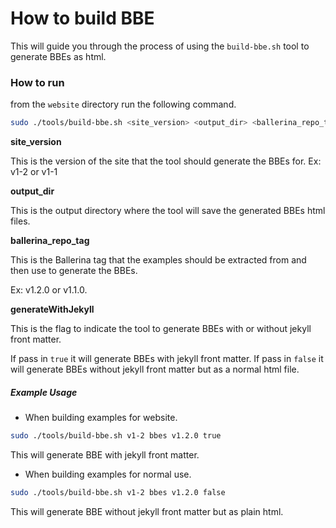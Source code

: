 # How to build BBE

This will guide you through the process of using the `build-bbe.sh` tool to generate BBEs as html.

### How to run

from the `website` directory run the following command.

```bash
sudo ./tools/build-bbe.sh <site_version> <output_dir> <ballerina_repo_tag> <generateWithJekyll>
```

**site_version**

This is the version of the site that the tool should generate the BBEs for.
Ex: v1-2 or v1-1

**output_dir**

This is the output directory where the tool will save the generated BBEs html files.

**ballerina_repo_tag**

This is the Ballerina tag that the examples should be extracted from and then use to generate
the BBEs.

Ex: v1.2.0 or v1.1.0.

**generateWithJekyll**

This is the flag to indicate the tool to generate BBEs with or without jekyll front matter.

If pass in `true` it will generate BBEs with jekyll front matter.
If pass in `false` it will generate BBEs without jekyll front matter but as a normal html file.


##### Example Usage

* When building examples for website.

```bash
sudo ./tools/build-bbe.sh v1-2 bbes v1.2.0 true
```

This will generate BBE with jekyll front matter.

* When building examples for normal use.

```bash
sudo ./tools/build-bbe.sh v1-2 bbes v1.2.0 false
```

This will generate BBE without jekyll front matter but as plain html.

